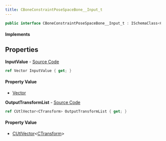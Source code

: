 ```yaml
---
title: CBoneConstraintPoseSpaceBone__Input_t
---
```


```csharp
public interface CBoneConstraintPoseSpaceBone__Input_t : ISchemaClass<CBoneConstraintPoseSpaceBone__Input_t>, ISchemaField, ISchemaClass, INativeHandle
```

#### Implements

## Properties

**InputValue** - [Source Code](https://github.com/swiftly-solution/swiftlys2/blob/master/managed/src/SwiftlyS2.Generated/Schemas/Interfaces/CBoneConstraintPoseSpaceBone__Input_t.cs#L16)

```csharp
ref Vector InputValue { get; }
```

#### Property Value

- [Vector](/docs/api/shared/natives/vector)

**OutputTransformList** - [Source Code](https://github.com/swiftly-solution/swiftlys2/blob/master/managed/src/SwiftlyS2.Generated/Schemas/Interfaces/CBoneConstraintPoseSpaceBone__Input_t.cs#L18)

```csharp
ref CUtlVector<CTransform> OutputTransformList { get; }
```

#### Property Value

- [CUtlVector](/docs/api/shared/natives/cutlvector-1)<[CTransform](/docs/api/shared/natives/ctransform)>

